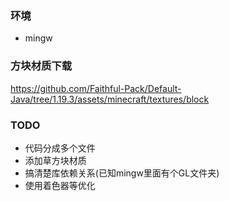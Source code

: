 ### 环境
 - mingw
### 方块材质下载
https://github.com/Faithful-Pack/Default-Java/tree/1.19.3/assets/minecraft/textures/block

### TODO
 - 代码分成多个文件
 - 添加草方块材质
 - 搞清楚库依赖关系(已知mingw里面有个GL文件夹)
 - 使用着色器等优化
